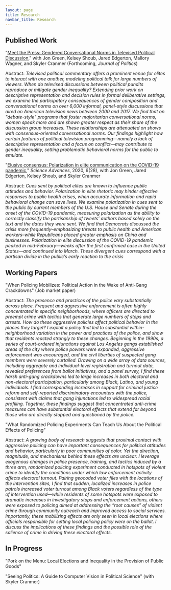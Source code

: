 ```yaml
---
layout: page
title: Research
navbar_title: Research
---
```


## Published Work

"[Meet the Press: Gendered Conversational Norms in Televised Political Discussion](https://osf.io/my8us)," with Jon Green, Kelsey Shoub, Jared Edgerton, Mallory Wagner, and Skyler Cranmer (Forthcoming, *Journal of Politics*)

Abstract: *Televised political commentary offers a prominent venue for elites to interact with one another, modeling political talk for large numbers of viewers. When do televised discussions between political pundits reproduce or mitigate gender inequality? Extending prior work on descriptive representation and decision rules in formal deliberative settings, we examine the participatory consequences of gender composition and conversational norms on over 6,000 informal, panel-style discussions that aired on American television news between 2000 and 2017. We find that on "debate-style" programs that foster majoritarian conversational norms, women speak more and are shown greater respect as their share of the discussion group increases. These relationships are attenuated on shows with consensus-oriented conversational norms. Our findings highlight how certain features of political television programming—namely a lack of descriptive representation and a focus on conflict—may contribute to gender inequality, setting problematic behavioral norms for the public to emulate.*

"[Elusive consensus: Polarization in elite communication on the COVID-19 pandemic](https://www.science.org/doi/full/10.1126/sciadv.abc2717)," *Science Advances*, 2020, 6(28), with Jon Green, Jared Edgerton, Kelsey Shoub, and Skyler Cranmer

Abstract: *Cues sent by political elites are known to influence public attitudes and behavior. Polarization in elite rhetoric may hinder effective responses to public health crises, when accurate information and rapid behavioral change can save lives. We examine polarization in cues sent to the public by current members of the U.S. House and Senate during the onset of the COVID-19 pandemic, measuring polarization as the ability to correctly classify the partisanship of tweets’ authors based solely on the text and the dates they were sent. We find that Democrats discussed the crisis more frequently–emphasizing threats to public health and American workers–while Republicans placed greater emphasis on China and businesses. Polarization in elite discussion of the COVID-19 pandemic peaked in mid-February—weeks after the first confirmed case in the United States—and continued into March. These divergent cues correspond with a partisan divide in the public’s early reaction to the crisis*

## Working Papers

"When Policing Mobilizes: Political Action in the Wake of Anti-Gang Crackdowns" (Job market paper)

Abstract: *The presence and practices of the police vary substantially across place. Frequent and aggressive enforcement is often highly concentrated in specific neighborhoods, where officers are directed to preempt crime with tactics that generate large numbers of stops and arrests. How do these aggressive policies affect political behavior in the places they target? I exploit a policy that led to substantial within-neighborhood variation in the power and practices of the police, and show that residents reacted strongly to these changes. Beginning in the 1990s, a series of court-ordered injunctions against Los Angeles gangs established areas of the city where police powers were expanded, aggressive enforcement was encouraged, and the civil liberties of suspected gang members were severely curtailed. Drawing on a wide array of data sources, including aggregate and individual-level registration and turnout data, revealed preferences from ballot initiatives, and a panel survey, I find these harsh anti-gang crackdowns led to large increases in both electoral and non-electoral participation, particularly among Black, Latino, and young individuals. I find corresponding increases in support for criminal justice reform and self-reported discriminatory encounters with the police, consistent with claims that gang injunctions led to widespread racial profiling. Together, these findings suggest that concentrated anti-crime measures can have substantial electoral effects that extend far beyond those who are directly stopped and questioned by the police.*

"What Randomized Policing Experiments Can Teach Us About the Political Effects of Policing”

Abstract: *A growing body of research suggests that proximal contact with aggressive policing can have important consequences for political attitudes and behavior, particularly in poor communities of color. Yet the direction, magnitude, and mechanisms behind these effects are unclear. I leverage exogenous changes in police presence, training, and tactics induced by a three arm, randomized policing experiment conducted in hotspots of violent crime to identify the conditions under which law enforcement activity affects electoral turnout. Pairing geocoded voter files with the locations of the intervention sites, I find that sudden, localized increases in police patrols increased voter turnout among Black voters regardless of the type of intervention used—while residents of some hotspots were exposed to dramatic increases in investigatory stops and enforcement actions, others were exposed to policing aimed at addressing the “root causes” of violent crime through community outreach and improved access to social services. Importantly, these mobilizing effects are only seen in local elections where officials responsible for setting local policing policy were on the ballot. I discuss the implications of these findings and the possible role of the salience of crime in driving these electoral effects.*

## In Progress

"Pork on the Menu: Local Elections and Inequality in the Provision of Public Goods"

"Seeing Politics: A Guide to Computer Vision in Political Science" (with Skyler Cranmer)





